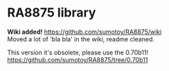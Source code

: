 RA8875 library
==============================

**Wiki added!** https://github.com/sumotoy/RA8875/wiki<br>
Moved a lot of 'bla bla' in the wiki, readme cleaned.<br>

This version it's obsolete, please use the 0.70b11!<br>
https://github.com/sumotoy/RA8875/tree/0.70b11<br><br>
